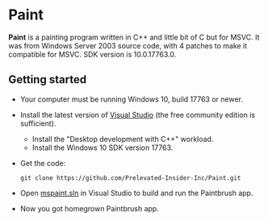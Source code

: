# Paint
**Paint** is a painting program written in C++ and little bit of C but for MSVC. It was from Windows Server 2003 source code, with 4 patches to make it compatible for MSVC. SDK version is 10.0.17763.0.
## Getting started
- Your computer must be running Windows 10, build 17763 or newer.
- Install the latest version of [Visual Studio](https://developer.microsoft.com/en-us/windows/downloads) (the free community edition is sufficient).
  - Install the "Desktop development with C++" workload.
  - Install the Windows 10 SDK version 17763.
- Get the code:
    ```
    git clone https://github.com/Prelevated-Insider-Inc/Paint.git
    ```

- Open [mspaint.sln](/mspaint.sln) in Visual Studio to build and run the Paintbrush app.
- Now you got homegrown Paintbrush app.

